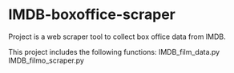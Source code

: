 # IMDB-boxoffice-scraper
Project is a web scraper tool to collect box office data from IMDB.

This project includes the following functions:
IMDB_film_data.py
IMDB_filmo_scraper.py